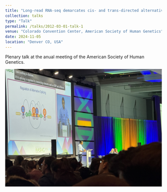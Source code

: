 ```yaml
---
title: "Long-read RNA-seq demarcates cis- and trans-directed alternative RNA splicing"
collection: talks
type: "Talk"
permalink: /talks/2012-03-01-talk-1
venue: "Colorado Convention Center, American Society of Human Genetics"
date: 2024-11-05
location: "Denver CO, USA"
---
```


Plenary talk at the anual meeting of the American Society of Human Genetics.

![Image of me](/images/IMG_1082.jpg)